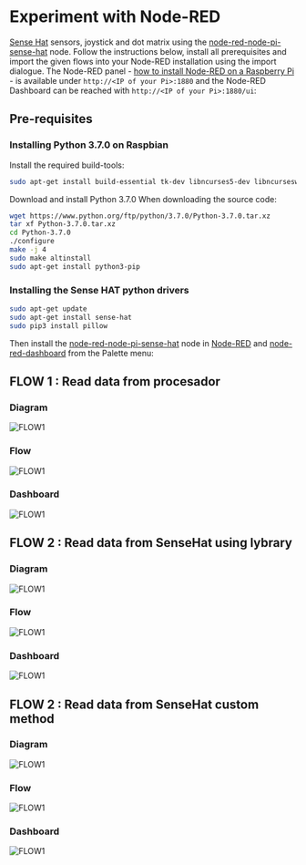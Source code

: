 # Experiment with Node-RED


 [Sense Hat](https://www.raspberrypi.org/documentation/hardware/sense-hat/) sensors, joystick and dot matrix using the [node-red-node-pi-sense-hat](https://flows.nodered.org/node/node-red-node-pi-sense-hat) node. Follow the instructions below, install all prerequisites and import the given flows into your Node-RED installation using the import dialogue. The Node-RED panel - [how to install Node-RED on a Raspberry Pi](https://nodered.org/docs/getting-started/raspberrypi) - is available under `http://<IP of your Pi>:1880` and the Node-RED Dashboard can be reached with  `http://<IP of your Pi>:1880/ui`:


## Pre-requisites

### Installing Python 3.7.0 on Raspbian

Install the required build-tools:

```bash
sudo apt-get install build-essential tk-dev libncurses5-dev libncursesw5-dev libreadline6-dev libdb5.3-dev libgdbm-dev libsqlite3-dev libssl-dev libbz2-dev libexpat1-dev liblzma-dev zlib1g-dev libffi-dev -y
```

Download and install Python 3.7.0 When downloading the source code:

```bash
wget https://www.python.org/ftp/python/3.7.0/Python-3.7.0.tar.xz
tar xf Python-3.7.0.tar.xz
cd Python-3.7.0
./configure
make -j 4
sudo make altinstall
sudo apt-get install python3-pip
```

### Installing the Sense HAT python drivers

```bash
sudo apt-get update
sudo apt-get install sense-hat
sudo pip3 install pillow
```

Then install the [node-red-node-pi-sense-hat](https://flows.nodered.org/node/node-red-node-pi-sense-hat) node in [Node-RED](https://nodered.org/) and [node-red-dashboard](https://flows.nodered.org/node/node-red-dashboard) from the Palette menu:


## FLOW 1 : Read data from procesador
### Diagram
![FLOW1](https://github.com/crissmath/NODE-RED-PROJECT/blob/master/Pictures/Flow1.png)
### Flow
![FLOW1](https://github.com/crissmath/NODE-RED-PROJECT/blob/master/Pictures/Imagen6.png)
### Dashboard
![FLOW1](https://github.com/crissmath/NODE-RED-PROJECT/blob/master/Pictures/Imagen8.png)


## FLOW 2 : Read data from SenseHat using lybrary
### Diagram
![FLOW1](https://github.com/crissmath/NODE-RED-PROJECT/blob/master/Pictures/SRM-Page-3.png)
### Flow
![FLOW1](https://github.com/crissmath/NODE-RED-PROJECT/blob/master/Pictures/Imagen10.png)
### Dashboard
![FLOW1](https://github.com/crissmath/NODE-RED-PROJECT/blob/master/Pictures/Imagen11.png)


## FLOW 2 : Read data from SenseHat custom method
### Diagram
![FLOW1](https://github.com/crissmath/NODE-RED-PROJECT/blob/master/Pictures/SRM-Page-4.png)
### Flow
![FLOW1](https://github.com/crissmath/NODE-RED-PROJECT/blob/master/Pictures/Imagen10.png)
### Dashboard
![FLOW1](https://github.com/crissmath/NODE-RED-PROJECT/blob/master/Pictures/Imagen11.png)
